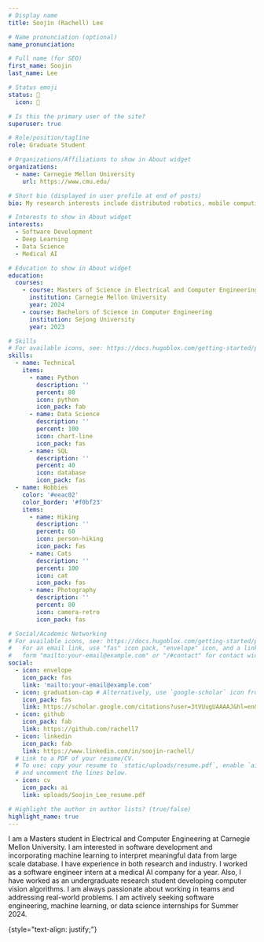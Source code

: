 ```yaml
---
# Display name
title: Soojin (Rachell) Lee

# Name pronunciation (optional)
name_pronunciation: 

# Full name (for SEO)
first_name: Soojin
last_name: Lee

# Status emoji
status: 🐰
  icon: 🐰

# Is this the primary user of the site?
superuser: true

# Role/position/tagline
role: Graduate Student

# Organizations/Affiliations to show in About widget
organizations:
  - name: Carnegie Mellon University
    url: https://www.cmu.edu/

# Short bio (displayed in user profile at end of posts)
bio: My research interests include distributed robotics, mobile computing and programmable matter.

# Interests to show in About widget
interests:
  - Software Development
  - Deep Learning
  - Data Science
  - Medical AI

# Education to show in About widget
education:
  courses:
    - course: Masters of Science in Electrical and Computer Engineering
      institution: Carnegie Mellon University
      year: 2024
    - course: Bachelors of Science in Computer Engineering
      institution: Sejong University
      year: 2023

# Skills
# For available icons, see: https://docs.hugoblox.com/getting-started/page-builder/#icons
skills:
  - name: Technical
    items:
      - name: Python
        description: ''
        percent: 80
        icon: python
        icon_pack: fab
      - name: Data Science
        description: ''
        percent: 100
        icon: chart-line
        icon_pack: fas
      - name: SQL
        description: ''
        percent: 40
        icon: database
        icon_pack: fas
  - name: Hobbies
    color: '#eeac02'
    color_border: '#f0bf23'
    items:
      - name: Hiking
        description: ''
        percent: 60
        icon: person-hiking
        icon_pack: fas
      - name: Cats
        description: ''
        percent: 100
        icon: cat
        icon_pack: fas
      - name: Photography
        description: ''
        percent: 80
        icon: camera-retro
        icon_pack: fas

# Social/Academic Networking
# For available icons, see: https://docs.hugoblox.com/getting-started/page-builder/#icons
#   For an email link, use "fas" icon pack, "envelope" icon, and a link in the
#   form "mailto:your-email@example.com" or "/#contact" for contact widget.
social:
  - icon: envelope
    icon_pack: fas
    link: 'mailto:your-email@example.com'
  - icon: graduation-cap # Alternatively, use `google-scholar` icon from `ai` icon pack
    icon_pack: fas
    link: https://scholar.google.com/citations?user=3tVUugUAAAAJ&hl=en&authuser=2
  - icon: github
    icon_pack: fab
    link: https://github.com/rachell7
  - icon: linkedin
    icon_pack: fab
    link: https://www.linkedin.com/in/soojin-rachell/
  # Link to a PDF of your resume/CV.
  # To use: copy your resume to `static/uploads/resume.pdf`, enable `ai` icons in `params.yaml`,
  # and uncomment the lines below.
  - icon: cv
    icon_pack: ai
    link: uploads/Soojin_Lee_resume.pdf

# Highlight the author in author lists? (true/false)
highlight_name: true
---
```


I am a Masters student in Electrical and Computer Engineering at Carnegie Mellon University. I am interested in software development and incorporating machine learning to interpret meaningful data from large scale database. 
I have experience in both research and industry. I worked as a software engineer intern at a medical AI company for a year. Also, I have worked as an undergraduate research student developing computer vision algorithms. I am always passionate about working in teams and addressing real-world problems.
I am actively seeking software engineering, machine learning, or data science internships for Summer 2024.

{style="text-align: justify;"}
